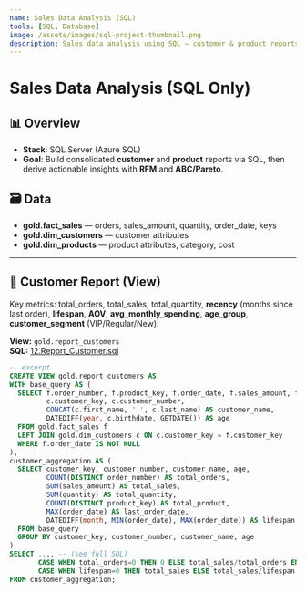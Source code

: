 ```yaml
---
name: Sales Data Analysis (SQL)
tools: [SQL, Database]
image: /assets/images/sql-project-thumbnail.png
description: Sales data analysis using SQL – customer & product reports, RFM segmentation, and ABC/Pareto classification
---
```


# Sales Data Analysis (SQL Only)

## 📊 Overview
- **Stack**: SQL Server (Azure SQL)
- **Goal**: Build consolidated **customer** and **product** reports via SQL, then derive actionable insights with **RFM** and **ABC/Pareto**.

## 🗃️ Data
- **gold.fact_sales** — orders, sales_amount, quantity, order_date, keys  
- **gold.dim_customers** — customer attributes  
- **gold.dim_products** — product attributes, category, cost

---

## 🧩 Customer Report (View)
Key metrics: total_orders, total_sales, total_quantity, **recency** (months since last order), **lifespan**, **AOV**, **avg_monthly_spending**, **age_group**, **customer_segment** (VIP/Regular/New).

**View:** `gold.report_customers`  
**SQL:** [12.Report_Customer.sql](/sql/12.Report_Customer.sql)

```sql
-- excerpt
CREATE VIEW gold.report_customers AS
WITH base_query AS (
  SELECT f.order_number, f.product_key, f.order_date, f.sales_amount, f.quantity,
         c.customer_key, c.customer_number,
         CONCAT(c.first_name, ' ', c.last_name) AS customer_name,
         DATEDIFF(year, c.birthdate, GETDATE()) AS age
  FROM gold.fact_sales f
  LEFT JOIN gold.dim_customers c ON c.customer_key = f.customer_key
  WHERE f.order_date IS NOT NULL
),
customer_aggregation AS (
  SELECT customer_key, customer_number, customer_name, age,
         COUNT(DISTINCT order_number) AS total_orders,
         SUM(sales_amount) AS total_sales,
         SUM(quantity) AS total_quantity,
         COUNT(DISTINCT product_key) AS total_product,
         MAX(order_date) AS last_order_date,
         DATEDIFF(month, MIN(order_date), MAX(order_date)) AS lifespan
  FROM base_query
  GROUP BY customer_key, customer_number, customer_name, age
)
SELECT ..., -- (see full SQL)
       CASE WHEN total_orders=0 THEN 0 ELSE total_sales/total_orders END AS AOV,
       CASE WHEN lifespan=0 THEN total_sales ELSE total_sales/lifespan END AS avg_monthly_spending
FROM customer_aggregation;
